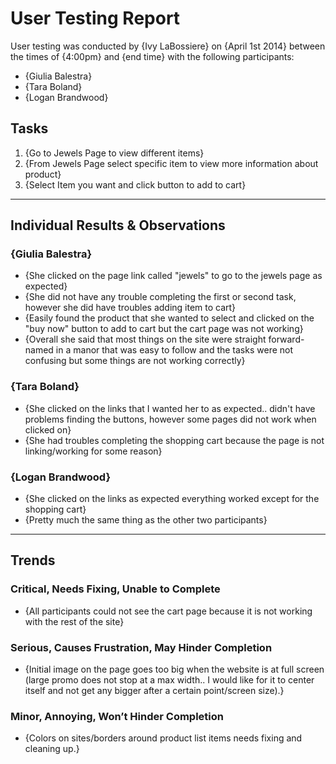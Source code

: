 # User Testing Report

User testing was conducted by {Ivy LaBossiere} on {April 1st 2014} between the times of {4:00pm} and {end time} with the following participants:

- {Giulia Balestra}
- {Tara Boland}
- {Logan Brandwood}

## Tasks

1. {Go to Jewels Page to view different items}
2. {From Jewels Page select specific item to view more information about product}
3. {Select Item you want and click button to add to cart}

---

## Individual Results & Observations

### {Giulia Balestra}

- {She clicked on the page link called "jewels" to go to the jewels page as expected}
- {She did not have any trouble completing the first or second task, however she did have troubles adding item to cart}
- {Easily found the product that she wanted to select and clicked on the "buy now" button to add to cart but the cart page was not working}
- {Overall she said that most things on the site were straight forward- named in a manor that was easy to follow and the tasks were not confusing but some things are not working correctly}

### {Tara Boland}

- {She clicked on the links that I wanted her to as expected.. didn't have problems finding the buttons, however some pages did not work when clicked on}
- {She had troubles completing the shopping cart because the page is not linking/working for some reason}


### {Logan Brandwood}

- {She clicked on the links as expected everything worked except for the shopping cart}
- {Pretty much the same thing as the other two participants}

---

## Trends

### Critical, Needs Fixing, Unable to Complete

- {All participants could not see the cart page because it is not working with the rest of the site}

### Serious, Causes Frustration, May Hinder Completion

- {Initial image on the page goes too big when the website is at full screen (large promo does not stop at a max width.. I would like for it to center itself and not get any bigger after a certain point/screen size).}

### Minor, Annoying, Won’t Hinder Completion

- {Colors on sites/borders around product list items needs fixing and cleaning up.}